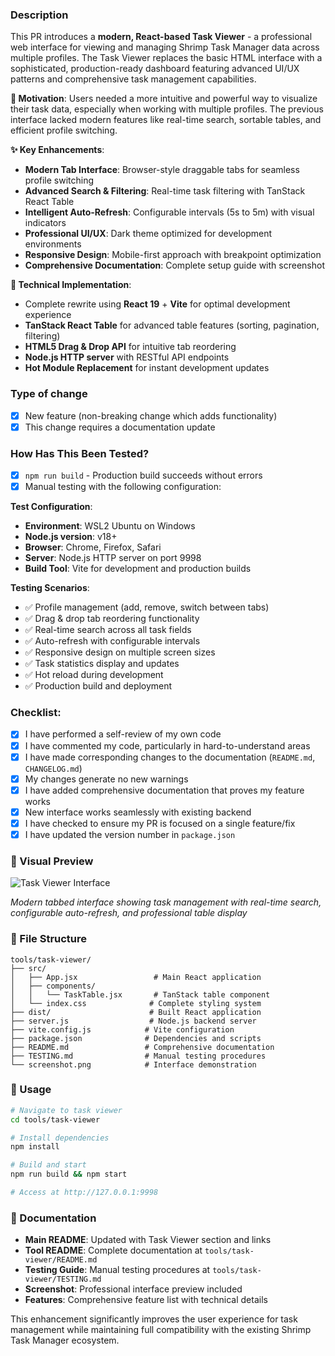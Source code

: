 ### Description

This PR introduces a **modern, React-based Task Viewer** - a professional web interface for viewing and managing Shrimp Task Manager data across multiple profiles. The Task Viewer replaces the basic HTML interface with a sophisticated, production-ready dashboard featuring advanced UI/UX patterns and comprehensive task management capabilities.

**🎯 Motivation**: Users needed a more intuitive and powerful way to visualize their task data, especially when working with multiple profiles. The previous interface lacked modern features like real-time search, sortable tables, and efficient profile switching.

**✨ Key Enhancements**:
- **Modern Tab Interface**: Browser-style draggable tabs for seamless profile switching
- **Advanced Search & Filtering**: Real-time task filtering with TanStack React Table
- **Intelligent Auto-Refresh**: Configurable intervals (5s to 5m) with visual indicators
- **Professional UI/UX**: Dark theme optimized for development environments
- **Responsive Design**: Mobile-first approach with breakpoint optimization
- **Comprehensive Documentation**: Complete setup guide with screenshot

**🔧 Technical Implementation**:
- Complete rewrite using **React 19** + **Vite** for optimal development experience
- **TanStack React Table** for advanced table features (sorting, pagination, filtering)
- **HTML5 Drag & Drop API** for intuitive tab reordering
- **Node.js HTTP server** with RESTful API endpoints
- **Hot Module Replacement** for instant development updates

### Type of change

- [x] New feature (non-breaking change which adds functionality)
- [x] This change requires a documentation update

### How Has This Been Tested?

- [x] `npm run build` - Production build succeeds without errors
- [x] Manual testing with the following configuration:

**Test Configuration**:
- **Environment**: WSL2 Ubuntu on Windows
- **Node.js version**: v18+
- **Browser**: Chrome, Firefox, Safari
- **Server**: Node.js HTTP server on port 9998
- **Build Tool**: Vite for development and production builds

**Testing Scenarios**:
- ✅ Profile management (add, remove, switch between tabs)
- ✅ Drag & drop tab reordering functionality
- ✅ Real-time search across all task fields
- ✅ Auto-refresh with configurable intervals
- ✅ Responsive design on multiple screen sizes
- ✅ Task statistics display and updates
- ✅ Hot reload during development
- ✅ Production build and deployment

### Checklist:

- [x] I have performed a self-review of my own code
- [x] I have commented my code, particularly in hard-to-understand areas
- [x] I have made corresponding changes to the documentation (`README.md`, `CHANGELOG.md`)
- [x] My changes generate no new warnings
- [x] I have added comprehensive documentation that proves my feature works
- [x] New interface works seamlessly with existing backend
- [x] I have checked to ensure my PR is focused on a single feature/fix
- [x] I have updated the version number in `package.json`

### 📸 Visual Preview

![Task Viewer Interface](https://raw.githubusercontent.com/paulpreibisch/mcp-shrimp-task-manager/feature/task-viewer-ui/tools/task-viewer/screenshot.png)

*Modern tabbed interface showing task management with real-time search, configurable auto-refresh, and professional table display*

### 📁 File Structure

```
tools/task-viewer/
├── src/
│   ├── App.jsx                 # Main React application
│   ├── components/
│   │   └── TaskTable.jsx       # TanStack table component
│   └── index.css              # Complete styling system
├── dist/                      # Built React application
├── server.js                  # Node.js backend server
├── vite.config.js            # Vite configuration
├── package.json              # Dependencies and scripts
├── README.md                 # Comprehensive documentation
├── TESTING.md                # Manual testing procedures
└── screenshot.png            # Interface demonstration
```

### 🚀 Usage

```bash
# Navigate to task viewer
cd tools/task-viewer

# Install dependencies
npm install

# Build and start
npm run build && npm start

# Access at http://127.0.0.1:9998
```

### 📖 Documentation

- **Main README**: Updated with Task Viewer section and links
- **Tool README**: Complete documentation at `tools/task-viewer/README.md`
- **Testing Guide**: Manual testing procedures at `tools/task-viewer/TESTING.md`
- **Screenshot**: Professional interface preview included
- **Features**: Comprehensive feature list with technical details

This enhancement significantly improves the user experience for task management while maintaining full compatibility with the existing Shrimp Task Manager ecosystem.